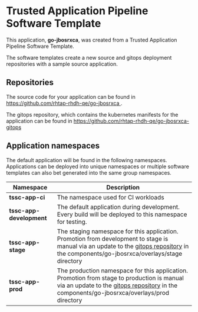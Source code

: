 # Trusted Application Pipeline Software Template

This application, **go-jbosrxca**, was created from a Trusted Application Pipeline Software Template.

The software templates create a new source and gitops deployment repositories with a sample source application. 

## Repositories

The source code for your application can be found in [https://github.com/rhtap-rhdh-qe/go-jbosrxca ](https://github.com/rhtap-rhdh-qe/go-jbosrxca ).
 
The gitops repository, which contains the kubernetes manifests for the application can be found in 
[https://github.com/rhtap-rhdh-qe/go-jbosrxca-gitops ](https://github.com/rhtap-rhdh-qe/go-jbosrxca-gitops ) 

## Application namespaces 

The default application will be found in the following namespaces. Applications can be deployed into unique namespaces or multiple software templates can also bet generated into the same group namespaces.  

|  Namespace   |  Description   |  
| -------- | -------- |
| **tssc-app-ci** | The namespace used for CI workloads |
| **tssc-app-development** | The default application during development. Every build will be deployed to this namespace for testing. |
| **tssc-app-stage** | The staging namespace for this application. Promotion from development to stage is manual via an update to the [gitops repository](https://github.com/rhtap-rhdh-qe/go-jbosrxca-gitops ) in the components/go-jbosrxca/overlays/stage directory |
| **tssc-app-prod** | The production namespace for this application. Promotion from stage to production is manual via an update to the [gitops repository](https://github.com/rhtap-rhdh-qe/go-jbosrxca-gitops ) in the components/go-jbosrxca/overlays/prod directory |